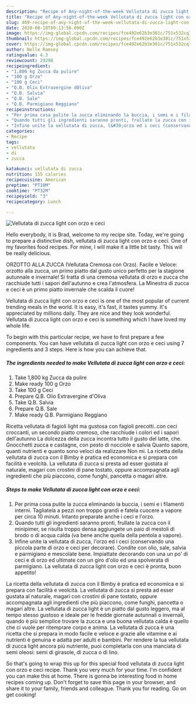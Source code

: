```yaml
---
description: "Recipe of Any-night-of-the-week Vellutata di zucca light con orzo e ceci"
title: "Recipe of Any-night-of-the-week Vellutata di zucca light con orzo e ceci"
slug: 469-recipe-of-any-night-of-the-week-vellutata-di-zucca-light-con-orzo-e-ceci
date: 2020-08-10T09:13:56.090Z
image: https://img-global.cpcdn.com/recipes/fce492e62b3e301c/751x532cq70/vellutata-di-zucca-light-con-orzo-e-ceci-recipe-main-photo.jpg
thumbnail: https://img-global.cpcdn.com/recipes/fce492e62b3e301c/751x532cq70/vellutata-di-zucca-light-con-orzo-e-ceci-recipe-main-photo.jpg
cover: https://img-global.cpcdn.com/recipes/fce492e62b3e301c/751x532cq70/vellutata-di-zucca-light-con-orzo-e-ceci-recipe-main-photo.jpg
author: Nelle Ramsey
ratingvalue: 4.3
reviewcount: 29298
recipeingredient:
- "1,800 kg Zucca da pulire"
- "100 g Orzo"
- "100 g Ceci"
- "Q.B. Olio Extravergine dOliva"
- "Q.B. Salvia"
- "Q.B. Sale"
- "Q.B. Parmigiano Reggiano"
recipeinstructions:
- "Per prima cosa pulite la zucca eliminando la buccia, i semi e i filamenti interni. Tagliatela a pezzi non troppo grandi e fatela cuocere a vapore per circa 10 minuti. Intanto preparate anche i ceci e l&#39;orzo."
- "Quando tutti gli ingredienti saranno pronti, frullate la zucca con il minipimer, se risulta troppo densa aggiungete un paio di mestoli di brodo o di acqua calda (va bene anche quella della pentola a vapore)."
- "Infine unite la vellutata di zucca, l&#39;orzo ed i ceci (conservando una piccola parte di orzo e ceci per decorare). Condite con olio, sale, salvia e parmigiano e mescolate bene. Impiattate decorando con una un po&#39; di ceci e di orzo ed ultimate con un giro d&#39;olio ed una spolverata di parmigiano. La vellutata di zucca light con orzo e ceci è pronta, buon appetito!"
categories:
- Recipe
tags:
- vellutata
- di
- zucca

katakunci: vellutata di zucca 
nutrition: 155 calories
recipecuisine: American
preptime: "PT10M"
cooktime: "PT32M"
recipeyield: "3"
recipecategory: Lunch

---
```



![Vellutata di zucca light con orzo e ceci](https://img-global.cpcdn.com/recipes/fce492e62b3e301c/751x532cq70/vellutata-di-zucca-light-con-orzo-e-ceci-recipe-main-photo.jpg)

Hello everybody, it is Brad, welcome to my recipe site. Today, we're going to prepare a distinctive dish, vellutata di zucca light con orzo e ceci. One of my favorites food recipes. For mine, I will make it a little bit tasty. This will be really delicious.

ORZOTTO ALLA ZUCCA (Vellutata Cremosa con Orzo). Facile e Veloce: orzotto alla zucca, un primo piatto dal gusto unico perfetto per la stagione autunnale e invernale! Si tratta di una cremosa vellutata di orzo e zucca che racchiude tutti i sapori dell&#39;autunno e crea l&#39;atmosfera. La Minestra di zucca e ceci è un primo piatto invernale che scalda il cuore!

Vellutata di zucca light con orzo e ceci is one of the most popular of current trending meals in the world. It is easy, it's fast, it tastes yummy. It's appreciated by millions daily. They are nice and they look wonderful. Vellutata di zucca light con orzo e ceci is something which I have loved my whole life.


To begin with this particular recipe, we have to first prepare a few components. You can have vellutata di zucca light con orzo e ceci using 7 ingredients and 3 steps. Here is how you can achieve that.

<!--inarticleads1-->

##### The ingredients needed to make Vellutata di zucca light con orzo e ceci:

1. Take 1,800 kg Zucca da pulire
1. Make ready 100 g Orzo
1. Take 100 g Ceci
1. Prepare Q.B. Olio Extravergine d&#39;Oliva
1. Take Q.B. Salvia
1. Prepare Q.B. Sale
1. Make ready Q.B. Parmigiano Reggiano


Ricetta vellutata di fagioli light ma gustosa con fagioli precotti..con ceci croccanti, un secondo piatto cremoso, che racchiude i colori ed i sapori dell&#39;autunno La dolcezza della zucca incontra tutto il gusto del latte, che. Gnocchetti zucca e castagne, con pesto di nocciole e salvia Quanto sapore, quanti nutrienti e quanto sono veloci da realizzare Non mi. La ricetta della vellutata di zucca con il Bimby è pratica ed economica e si prepara con facilità e veolcità. La vellutata di zucca si presta ad esser gustata al naturale, magari con crostini di pane tostato, oppure accompagnata agli ingredienti che più piaccono, come funghi, pancetta o magari altre. 

<!--inarticleads2-->

##### Steps to make Vellutata di zucca light con orzo e ceci:

1. Per prima cosa pulite la zucca eliminando la buccia, i semi e i filamenti interni. Tagliatela a pezzi non troppo grandi e fatela cuocere a vapore per circa 10 minuti. Intanto preparate anche i ceci e l&#39;orzo.
1. Quando tutti gli ingredienti saranno pronti, frullate la zucca con il minipimer, se risulta troppo densa aggiungete un paio di mestoli di brodo o di acqua calda (va bene anche quella della pentola a vapore).
1. Infine unite la vellutata di zucca, l&#39;orzo ed i ceci (conservando una piccola parte di orzo e ceci per decorare). Condite con olio, sale, salvia e parmigiano e mescolate bene. Impiattate decorando con una un po&#39; di ceci e di orzo ed ultimate con un giro d&#39;olio ed una spolverata di parmigiano. La vellutata di zucca light con orzo e ceci è pronta, buon appetito!


La ricetta della vellutata di zucca con il Bimby è pratica ed economica e si prepara con facilità e veolcità. La vellutata di zucca si presta ad esser gustata al naturale, magari con crostini di pane tostato, oppure accompagnata agli ingredienti che più piaccono, come funghi, pancetta o magari altre. La vellutata di zucca light è un piatto dal gusto leggero, ma al tempo stesso gustoso e ideale per le fredde giornate autunnali o invernali, quando è più semplice trovare la zucca e una buona vellutata calda è quello che ci vuole per ritemprare corpo e anima. La vellutata di zucca è una ricetta che si prepara in modo facile e veloce e grazie alle vitamine e ai nutrienti è genuina e adatta per adulti e bambini. Per rendere la tua vellutata di zucca light ancora più nutriente, puoi completarla con una manciata di semi oleosi: semi di girasole, di zucca o di lino. 

So that's going to wrap this up for this special food vellutata di zucca light con orzo e ceci recipe. Thank you very much for your time. I'm confident you can make this at home. There is gonna be interesting food in home recipes coming up. Don't forget to save this page in your browser, and share it to your family, friends and colleague. Thank you for reading. Go on get cooking!
